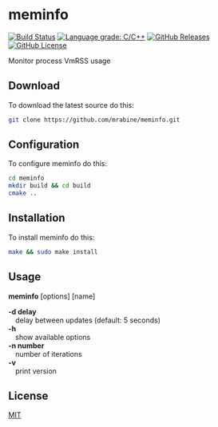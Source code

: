 # meminfo
[![Build Status](https://github.com/mrabine/meminfo/workflows/build/badge.svg)](https://github.com/mrabine/meminfo/actions?query=workflow%3Abuild)
[![Language grade: C/C++](https://img.shields.io/lgtm/grade/cpp/g/mrabine/meminfo.svg?logo=lgtm&logoWidth=18)](https://lgtm.com/projects/g/mrabine/meminfo/context:cpp)
[![GitHub Releases](https://img.shields.io/github/release/mrabine/meminfo.svg)](https://github.com/mrabine/meminfo/releases/latest)
[![GitHub License](https://img.shields.io/badge/license-MIT-blue.svg)](https://github.com/mrabine/meminfo/blob/main/LICENSE)

Monitor process VmRSS usage

## Download

To download the latest source do this:
```bash
git clone https://github.com/mrabine/meminfo.git
```

## Configuration

To configure meminfo do this:
```bash
cd meminfo
mkdir build && cd build
cmake ..
```

## Installation

To install meminfo do this:
```bash
make && sudo make install
```

## Usage

**meminfo** [options] [name]

**-d delay**\
&emsp;delay between updates (default: 5 seconds)\
**-h**\
&emsp;show available options\
**-n number**\
&emsp;number of iterations\
**-v**\
&emsp;print version

## License

[MIT](https://choosealicense.com/licenses/mit/)
